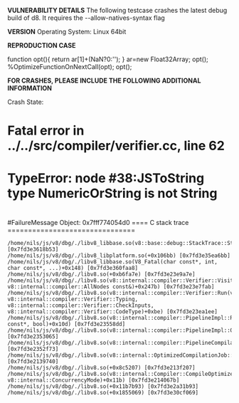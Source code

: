 <b>VULNERABILITY DETAILS</b>
The following testcase crashes the latest debug build of d8. It requires the --allow-natives-syntax flag

<b>VERSION</b>
Operating System: Linux 64bit

<b>REPRODUCTION CASE</b>

function opt(){
    return ar[1]+(NaN?0:'');
}
ar=new Float32Array;
opt();
%OptimizeFunctionOnNextCall(opt);
opt();



<b>FOR CRASHES, PLEASE INCLUDE THE FOLLOWING ADDITIONAL INFORMATION</b>

Crash State: 
#
# Fatal error in ../../src/compiler/verifier.cc, line 62
# TypeError: node #38:JSToString type NumericOrString is not String
#
#
#
#FailureMessage Object: 0x7fff774054d0
==== C stack trace ===============================

    /home/nils/js/v8/dbg/./libv8_libbase.so(v8::base::debug::StackTrace::StackTrace()+0x13) [0x7fd3e3618b53]
    /home/nils/js/v8/dbg/./libv8_libplatform.so(+0x106bb) [0x7fd3e35ea6bb]
    /home/nils/js/v8/dbg/./libv8_libbase.so(V8_Fatal(char const*, int, char const*, ...)+0x148) [0x7fd3e360faa8]
    /home/nils/js/v8/dbg/./libv8.so(+0xb6fa7e) [0x7fd3e23e9a7e]
    /home/nils/js/v8/dbg/./libv8.so(v8::internal::compiler::Verifier::Visitor::Check(v8::internal::compiler::Node*, v8::internal::compiler::AllNodes const&)+0x247b) [0x7fd3e23e7fab]
    /home/nils/js/v8/dbg/./libv8.so(v8::internal::compiler::Verifier::Run(v8::internal::compiler::Graph*, v8::internal::compiler::Verifier::Typing, v8::internal::compiler::Verifier::CheckInputs, v8::internal::compiler::Verifier::CodeType)+0xbe) [0x7fd3e23ea1ee]
    /home/nils/js/v8/dbg/./libv8.so(v8::internal::compiler::PipelineImpl::RunPrintAndVerify(char const*, bool)+0x10d) [0x7fd3e23558dd]
    /home/nils/js/v8/dbg/./libv8.so(v8::internal::compiler::PipelineImpl::OptimizeGraph(v8::internal::compiler::Linkage*)+0xa5) [0x7fd3e2353065]
    /home/nils/js/v8/dbg/./libv8.so(v8::internal::compiler::PipelineCompilationJob::ExecuteJobImpl()+0x23) [0x7fd3e2352f73]
    /home/nils/js/v8/dbg/./libv8.so(v8::internal::OptimizedCompilationJob::ExecuteJob()+0x80) [0x7fd3e2139740]
    /home/nils/js/v8/dbg/./libv8.so(+0x8c5207) [0x7fd3e213f207]
    /home/nils/js/v8/dbg/./libv8.so(v8::internal::Compiler::CompileOptimized(v8::internal::Handle<v8::internal::JSFunction>, v8::internal::ConcurrencyMode)+0x11b) [0x7fd3e214067b]
    /home/nils/js/v8/dbg/./libv8.so(+0x11b7b93) [0x7fd3e2a31b93]
    /home/nils/js/v8/dbg/./libv8.so(+0x1855069) [0x7fd3e30cf069]


